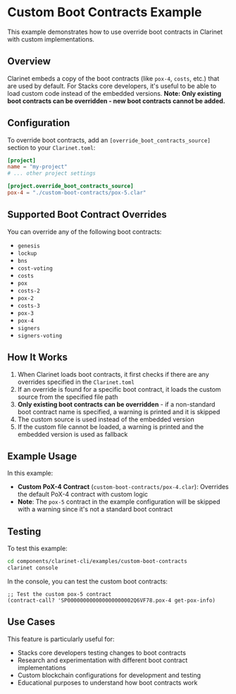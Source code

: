 # Custom Boot Contracts Example

This example demonstrates how to use override boot contracts in Clarinet with custom implementations.

## Overview

Clarinet embeds a copy of the boot contracts (like `pox-4`, `costs`, etc.) that are used by default. For Stacks core developers, it's useful to be able to load custom code instead of the embedded versions. **Note: Only existing boot contracts can be overridden - new boot contracts cannot be added.**

## Configuration

To override boot contracts, add an `[override_boot_contracts_source]` section to your `Clarinet.toml`:

```toml
[project]
name = "my-project"
# ... other project settings

[project.override_boot_contracts_source]
pox-4 = "./custom-boot-contracts/pox-5.clar"
```

## Supported Boot Contract Overrides

You can override any of the following boot contracts:
- `genesis`
- `lockup`
- `bns`
- `cost-voting`
- `costs`
- `pox`
- `costs-2`
- `pox-2`
- `costs-3`
- `pox-3`
- `pox-4`
- `signers`
- `signers-voting`

## How It Works

1. When Clarinet loads boot contracts, it first checks if there are any overrides specified in the `Clarinet.toml`
2. If an override is found for a specific boot contract, it loads the custom source from the specified file path
3. **Only existing boot contracts can be overridden** - if a non-standard boot contract name is specified, a warning is printed and it is skipped
4. The custom source is used instead of the embedded version
5. If the custom file cannot be loaded, a warning is printed and the embedded version is used as fallback

## Example Usage

In this example:

- **Custom PoX-4 Contract** (`custom-boot-contracts/pox-4.clar`): Overrides the default PoX-4 contract with custom logic
- **Note**: The `pox-5` contract in the example configuration will be skipped with a warning since it's not a standard boot contract

## Testing

To test this example:

```bash
cd components/clarinet-cli/examples/custom-boot-contracts
clarinet console
```

In the console, you can test the custom boot contracts:

```clarity
;; Test the custom pox-5 contract
(contract-call? 'SP000000000000000000002Q6VF78.pox-4 get-pox-info)
```

## Use Cases

This feature is particularly useful for:
- Stacks core developers testing changes to boot contracts
- Research and experimentation with different boot contract implementations
- Custom blockchain configurations for development and testing
- Educational purposes to understand how boot contracts work
